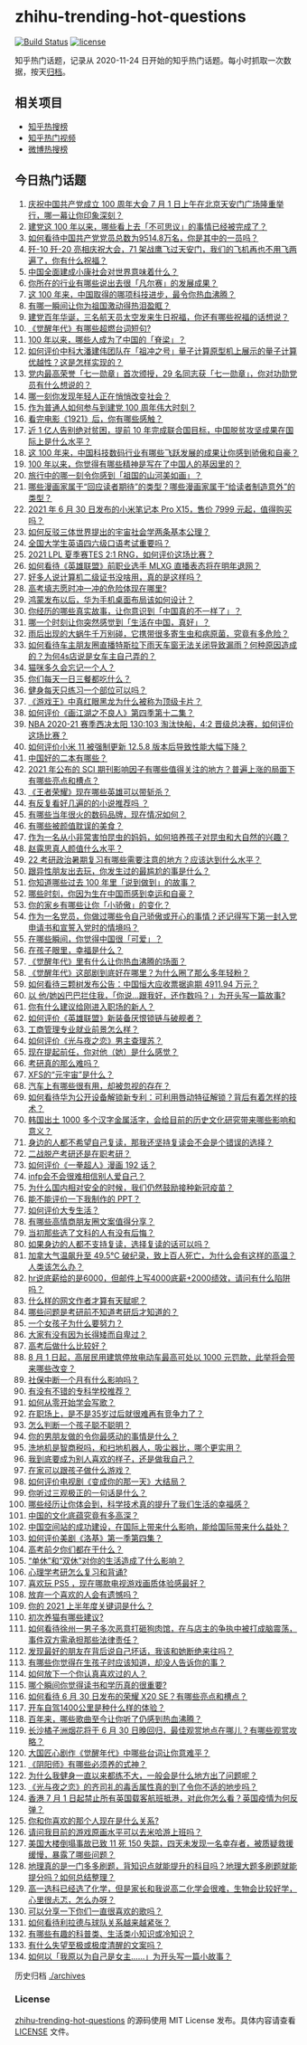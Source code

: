 # zhihu-trending-hot-questions

[![Build Status](https://github.com/justjavac/zhihu-trending-hot-questions/workflows/ci/badge.svg?branch=master)](https://github.com/justjavac/zhihu-trending-hot-questions/actions)
[![license](https://img.shields.io/github/license/justjavac/zhihu-trending-hot-questions)](https://github.com/justjavac/zhihu-trending-hot-questions/blob/master/LICENSE)

知乎热门话题，记录从 2020-11-24 日开始的知乎热门话题。每小时抓取一次数据，按天[归档](./archives)。

## 相关项目

- [知乎热搜榜](https://github.com/justjavac/zhihu-trending-top-search)
- [知乎热门视频](https://github.com/justjavac/zhihu-trending-hot-video)
- [微博热搜榜](https://github.com/justjavac/weibo-trending-hot-search)

## 今日热门话题

<!-- BEGIN -->
<!-- 最后更新时间 Thu Jul 01 2021 15:02:22 GMT+0800 (China Standard Time) -->

1. [庆祝中国共产党成立 100 周年大会 7 月 1
   日上午在北京天安门广场隆重举行，哪一幕让你印象深刻？](https://www.zhihu.com/question/469219832)
2. [建党这 100 年以来，哪些看上去「不可思议」的事情已经被完成了？](https://www.zhihu.com/question/468798487)
3. [如何看待中国共产党党员总数为9514.8万名，你是其中的一员吗？](https://www.zhihu.com/question/469009557)
4. [歼-10 歼-20 亮相庆祝大会，71
   架战鹰飞过天安门，我们的飞机再也不用飞两遍了，你有什么祝福？](https://www.zhihu.com/question/469230952)
5. [中国全面建成小康社会对世界意味着什么？](https://www.zhihu.com/question/469243529)
6. [你所在的行业有哪些说出去很「凡尔赛」的发展成果？](https://www.zhihu.com/question/447184680)
7. [这 100 年来，中国取得的哪项科技进步，最令你热血沸腾？](https://www.zhihu.com/question/469247582)
8. [有哪一瞬间让你为祖国激动得热泪盈眶？](https://www.zhihu.com/question/276636947)
9. [建党百年华诞，三名航天员太空发来生日祝福，你还有哪些祝福的话想说？](https://www.zhihu.com/question/469119958)
10. [《觉醒年代》有哪些超燃台词短句?](https://www.zhihu.com/question/463340352)
11. [100 年以来，哪些人成为了中国的「脊梁」？](https://www.zhihu.com/question/469067940)
12. [如何评价中科大潘建伟团队在「祖冲之号」量子计算原型机上展示的量子计算优越性？这是怎样实现的？](https://www.zhihu.com/question/468741820)
13. [党内最高荣誉「七一勋章」首次颁授，29
    名同志获「七一勋章」，你对功勋党员有什么想说的？](https://www.zhihu.com/question/468683456)
14. [哪一刻你发现年轻人正在悄悄改变社会？](https://www.zhihu.com/question/447184915)
15. [作为普通人如何参与到建党 100 周年伟大时刻？](https://www.zhihu.com/question/468953292)
16. [看完电影《1921》后，你有哪些感触？](https://www.zhihu.com/question/468567972)
17. [近 1 亿人告别绝对贫困，提前 10
    年完成联合国目标，中国脱贫攻坚成果在国际上是什么水平？](https://www.zhihu.com/question/446264543)
18. [这 100
    年来，中国科技数码行业有哪些飞跃发展的成果让你感到骄傲和自豪？](https://www.zhihu.com/question/468832684)
19. [100 年以来，你觉得有哪些精神是写在了中国人的基因里的？](https://www.zhihu.com/question/468804235)
20. [旅行中的哪一刻令你感到「祖国的山河美如画」？](https://www.zhihu.com/question/468764145)
21. [哪些漫画家属于“回应读者期待”的类型？哪些漫画家属于“给读者制造意外”的类型？](https://www.zhihu.com/question/465732488)
22. [2021 年 6 月 30 日发布的小米笔记本 Pro X15，售价 7999
    元起，值得购买吗？](https://www.zhihu.com/question/469004337)
23. [如何反驳三体世界提出的宇宙社会学两条基本公理？](https://www.zhihu.com/question/468377300)
24. [全国大学生英语四六级口语考试重要吗？](https://www.zhihu.com/question/26065237)
25. [2021 LPL 夏季赛TES 2:1
    RNG，如何评价这场比赛？](https://www.zhihu.com/question/469157245)
26. [如何看待《英雄联盟》前职业选手 MLXG 直播表态将在明年退网？](https://www.zhihu.com/question/466700437)
27. [好多人说计算机二级证书没啥用，真的是这样吗？](https://www.zhihu.com/question/432050455)
28. [高考填志愿时冲一冲的危险体现在哪里?](https://www.zhihu.com/question/463379231)
29. [鸿蒙发布以后，华为手机桌面布局该如何设计？](https://www.zhihu.com/question/462891140)
30. [你经历的哪些真实故事，让你意识到「中国真的不一样了」？](https://www.zhihu.com/question/429896850)
31. [哪一个时刻让你突然感觉到「生活在中国，真好」？](https://www.zhihu.com/question/446990478)
32. [雨后出现的大蜗牛千万别碰，它携带很多寄生虫和病原菌，究竟有多危险？](https://www.zhihu.com/question/468733508)
33. [如何看待车主朋友圈直播特斯拉下雨天车窗无法关闭导致漏雨？何种原因造成的？为何4s店说是女车主自己弄的？](https://www.zhihu.com/question/468832311)
34. [猫咪多久会忘记一个人？](https://www.zhihu.com/question/284146536)
35. [你们每天一日三餐都吃什么？](https://www.zhihu.com/question/307237785)
36. [健身每天只练习一个部位可以吗？](https://www.zhihu.com/question/402800360)
37. [《游戏王》中真红眼黑龙为什么被称为顶级卡片？](https://www.zhihu.com/question/24348322)
38. [如何评价《画江湖之不良人》第四季第十二集？](https://www.zhihu.com/question/467933480)
39. [NBA 2020-21 赛季西决太阳 130:103 淘汰快船，4:2
    晋级总决赛，如何评价这场比赛？](https://www.zhihu.com/question/469222349)
40. [如何评价小米 11 被强制更新 12.5.8
    版本后导致性能大幅下降？](https://www.zhihu.com/question/466557336)
41. [中国好的二本有哪些？](https://www.zhihu.com/question/282553012)
42. [2021 年公布的 SCI
    期刊影响因子有哪些值得关注的地方？普遍上涨的局面下有哪些亮点和槽点？](https://www.zhihu.com/question/469074125)
43. [《王者荣耀》现在哪些英雄可以带斩杀？](https://www.zhihu.com/question/466600116)
44. [有反复看好几遍的的小说推荐吗 ？](https://www.zhihu.com/question/440336071)
45. [有哪些当年很火的数码品牌，现在情况如何？](https://www.zhihu.com/question/468998828)
46. [有哪些被颜值耽误的美食？](https://www.zhihu.com/question/463302536)
47. [作为一名从小非常害怕昆虫的妈妈，如何培养孩子对昆虫和大自然的兴趣？](https://www.zhihu.com/question/468299114)
48. [赵露思真人颜值什么水平？](https://www.zhihu.com/question/463920907)
49. [22 考研政治暑期复习有哪些需要注意的地方？应该达到什么水平？](https://www.zhihu.com/question/468444270)
50. [跟异性朋友出去玩，你发生过的最尴尬的事是什么？](https://www.zhihu.com/question/281832872)
51. [你知道哪些过去 100 年里「说到做到」的故事？](https://www.zhihu.com/question/464242642)
52. [哪些时刻，你因为生在中国而感到幸运和自豪？](https://www.zhihu.com/question/460117828)
53. [你的家乡有哪些让你「小骄傲」的变化？](https://www.zhihu.com/question/447184809)
54. [作为一名党员，你做过哪些令自己骄傲或开心的事情？还记得写下第一封入党申请书和宣誓入党时的情境吗？](https://www.zhihu.com/question/454178081)
55. [在哪些瞬间，你觉得中国很「可爱」？](https://www.zhihu.com/question/455857255)
56. [在孩子眼里，幸福是什么？](https://www.zhihu.com/question/461502258)
57. [《觉醒年代》里有什么让你热血沸腾的场面？](https://www.zhihu.com/question/463613258)
58. [《觉醒年代》这部剧到底好在哪里？为什么圈了那么多年轻粉？](https://www.zhihu.com/question/459410613)
59. [如何看待三颗树发布公告：中国恒大应收票据逾期 4911.94
    万元？](https://www.zhihu.com/question/468886248)
60. [以
    他/她凶巴巴拦住我，「你说…跟我好，还作数吗？」为开头写一篇故事?](https://www.zhihu.com/question/468253321)
61. [你有什么建议给刚进入职场的新人？](https://www.zhihu.com/question/286235997)
62. [如何评价《英雄联盟》新装备厌恨锁链与破舰者？](https://www.zhihu.com/question/467671343)
63. [工商管理专业就业前景怎么样？](https://www.zhihu.com/question/20294355)
64. [如何评价《光与夜之恋》男主查理苏？](https://www.zhihu.com/question/466812225)
65. [现在提起前任，你对他（她）是什么感觉？](https://www.zhihu.com/question/457793688)
66. [考研真的那么难吗？](https://www.zhihu.com/question/307289551)
67. [XFS的“元宇宙”是什么？](https://www.zhihu.com/question/468881865)
68. [汽车上有哪些很有用，却被忽视的存在？](https://www.zhihu.com/question/428421530)
69. [如何看待华为公开设备解锁新专利：可利用唇动特征解锁？背后有着怎样的技术？](https://www.zhihu.com/question/468759652)
70. [韩国出土 1000
    多个汉字金属活字，会给目前的历史文化研究带来哪些影响和意义？](https://www.zhihu.com/question/468965792)
71. [身边的人都不希望自己复读，那我还坚持复读会不会是个错误的选择？](https://www.zhihu.com/question/467184183)
72. [二战脱产考研还是在职考研？](https://www.zhihu.com/question/459314874)
73. [如何评价《一拳超人》漫画 192 话？](https://www.zhihu.com/question/468006367)
74. [infp会不会很难相信别人爱自己？](https://www.zhihu.com/question/468342285)
75. [为什么国内相对安全的时候，我们仍然鼓励接种新冠疫苗？](https://www.zhihu.com/question/460128927)
76. [能不能评价一下我制作的 PPT？](https://www.zhihu.com/question/460696678)
77. [如何评价大专生活？](https://www.zhihu.com/question/295193493)
78. [有哪些高情商朋友圈文案值得分享？](https://www.zhihu.com/question/464250111)
79. [当初那些选了文科的人有没有后悔？](https://www.zhihu.com/question/462661816)
80. [如果身边的人都不支持复读，选择复读的话可以吗？](https://www.zhihu.com/question/466272688)
81. [加拿大气温飙升至 49.5℃
    破纪录，致上百人死亡，为什么会有这样的高温？人类该怎么办？](https://www.zhihu.com/question/468776258)
82. [hr说底薪给的是6000，但邮件上写4000底薪+2000绩效，请问有什么陷阱吗？](https://www.zhihu.com/question/279752230)
83. [什么样的网文作者才算有天赋呢？](https://www.zhihu.com/question/469198619)
84. [哪些问题是考研前不知道考研后才知道的？](https://www.zhihu.com/question/269429538)
85. [一个女孩子为什么要努力？](https://www.zhihu.com/question/38936016)
86. [大家有没有因为长得矮而自卑过？](https://www.zhihu.com/question/404131523)
87. [高考后做什么比较好？](https://www.zhihu.com/question/461598440)
88. [8 月 1 日起，高层民用建筑停放电动车最高可处以 1000
    元罚款，此举将会带来哪些改变？](https://www.zhihu.com/question/469014496)
89. [社保中断一个月有什么影响吗？](https://www.zhihu.com/question/304891093)
90. [有没有不错的专科学校推荐？](https://www.zhihu.com/question/286133002)
91. [如何从零开始学会写歌？](https://www.zhihu.com/question/20437561)
92. [在职场上，是不是35岁过后就很难再有竞争力了？](https://www.zhihu.com/question/468346955)
93. [怎么判断一个孩子聪不聪明？](https://www.zhihu.com/question/460441961)
94. [你的男朋友做的令你最感动的事情是什么？](https://www.zhihu.com/question/22586649)
95. [洗地机是智商税吗，和扫地机器人，吸尘器比，哪个更实用？](https://www.zhihu.com/question/418512921)
96. [我到底要成为别人喜欢的样子，还是做我自己？](https://www.zhihu.com/question/460688669)
97. [在家可以跟孩子做什么游戏？](https://www.zhihu.com/question/391201046)
98. [如何评价电视剧《变成你的那一天》大结局？](https://www.zhihu.com/question/468042255)
99. [你听过三观极正的一句话是什么？](https://www.zhihu.com/question/316797926)
100. [哪些经历让你体会到，科学技术真的提升了我们生活的幸福感？](https://www.zhihu.com/question/459895565)
101. [中国的文化底蕴究竟有多高深？](https://www.zhihu.com/question/277040928)
102. [中国空间站的成功建设，在国际上带来什么影响，能给国际带来什么益处？](https://www.zhihu.com/question/465703732)
103. [如何评价美剧《洛基》第一季第四集？](https://www.zhihu.com/question/468004011)
104. [高考前夕你们都在干什么？](https://www.zhihu.com/question/463928370)
105. [“单休”和“双休”对你的生活造成了什么影响？](https://www.zhihu.com/question/464274735)
106. [心理学考研怎么复习和背诵?](https://www.zhihu.com/question/398130578)
107. [喜欢玩 PS5 ，现在哪款电视游戏画质体验感最好？](https://www.zhihu.com/question/468443671)
108. [放弃一个喜欢的人会有遗憾吗？](https://www.zhihu.com/question/467518860)
109. [你的 2021 上半年度关键词是什么？](https://www.zhihu.com/question/468483023)
110. [初次养猫有哪些建议?](https://www.zhihu.com/question/466558437)
111. [如何看待徐州一男子多次恶意打砸狗肉馆，在与店主的争执中被打成脑震荡，事件双方需承担那些法律责任？](https://www.zhihu.com/question/467649024)
112. [发现最好的朋友在背后说自己坏话，我该和她断绝来往吗？](https://www.zhihu.com/question/463316530)
113. [有哪些你觉得在生孩子时应该知道，却没人告诉你的事？](https://www.zhihu.com/question/296368004)
114. [如何放下一个你认真喜欢过的人？](https://www.zhihu.com/question/466673263)
115. [哪个瞬间你觉得读书和学历真的很重要?](https://www.zhihu.com/question/466797792)
116. [如何看待 6 月 30 日发布的荣耀 X20
     SE？有哪些亮点和槽点？](https://www.zhihu.com/question/468990859)
117. [开车自驾1400公里是种什么样的体验？](https://www.zhihu.com/question/465961379)
118. [百年来，哪些歌曲至今让你听了仍感到热血沸腾？](https://www.zhihu.com/question/455864364)
119. [长沙橘子洲烟花将于 6 月 30
     日晚回归，最佳观赏地点在哪儿？有哪些观赏攻略？](https://www.zhihu.com/question/468494209)
120. [大国匠心剧作《觉醒年代》中哪些台词让你意难平？](https://www.zhihu.com/question/461299889)
121. [《阴阳师》有哪些必须养的式神？](https://www.zhihu.com/question/311961456)
122. [为什么我健身一直以来都练不大，一般会是什么地方出了问题呢？](https://www.zhihu.com/question/461175616)
123. [《光与夜之恋》的齐司礼的毒舌属性真的到了令你不适的地步吗？](https://www.zhihu.com/question/468522825)
124. [香港 7 月 1
     日起禁止所有英国载客航班抵港，对此你怎么看？英国疫情为何反弹？](https://www.zhihu.com/question/468775842)
125. [你和你喜欢的那个人现在是什么关系?](https://www.zhihu.com/question/467896413)
126. [请问我目前的游戏原画水平可以去米哈游上班吗？](https://www.zhihu.com/question/441867303)
127. [美国大楼倒塌事故已致 11 死 150
     失踪，四天未发现一名幸存者，被质疑救援缓慢，暴露了哪些问题？](https://www.zhihu.com/question/468831412)
128. [地理真的是一门多多刷题，背知识点就能提升的科目吗？地理大题多刷题就能提分吗？如何总结整理？](https://www.zhihu.com/question/458351725)
129. [高一选科已经选了化学，但是家长和我说高二化学会很难，生物会比较好学，心里很忐忑，怎么办呀？](https://www.zhihu.com/question/416822698)
130. [可以分享一下你们一直很喜欢的歌吗？](https://www.zhihu.com/question/466865043)
131. [如何看待利拉德与球队关系越来越紧张？](https://www.zhihu.com/question/468425818)
132. [有哪些有趣的科普类、生活类小知识或冷知识？](https://www.zhihu.com/question/41128601)
133. [有什么失望至极或极度清醒的文案吗？](https://www.zhihu.com/question/465666518)
134. [如何以「我原以为自己是女主……」为开头写一篇小故事？](https://www.zhihu.com/question/465978427)

<!-- END -->

历史归档 [./archives](./archives)

### License

[zhihu-trending-hot-questions](https://github.com/justjavac/zhihu-trending-hot-questions)
的源码使用 MIT License 发布。具体内容请查看 [LICENSE](./LICENSE) 文件。

